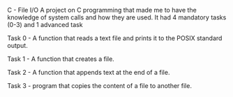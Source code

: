 C - File I/O
A project on C programming that made me to have the knowledge of system calls and how they are used. It had 4 mandatory tasks (0-3) and 1 advanced task

Task 0 - A function that reads a text file and prints it to the POSIX standard output.

Task 1 - A function that creates a file.

Task 2 - A function that appends text at the end of a file.

Task 3 - program that copies the content of a file to another file.
